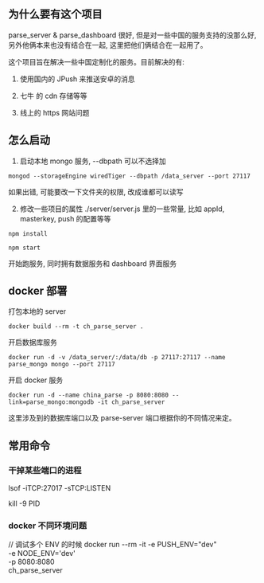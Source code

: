 ## 为什么要有这个项目

parse_server & parse_dashboard 很好, 但是对一些中国的服务支持的没那么好, 另外他俩本来也没有结合在一起, 这里把他们俩结合在一起用了。

这个项目旨在解决一些中国定制化的服务。目前解决的有:

1. 使用国内的 JPush 来推送安卓的消息

2. 七牛 的 cdn 存储等等

3. 线上的 https 网站问题

## 怎么启动

1. 启动本地 mongo 服务, --dbpath 可以不选择加

```mongod --storageEngine wiredTiger --dbpath /data_server --port 27117```

如果出错, 可能要改一下文件夹的权限, 改成谁都可以读写

2. 修改一些项目的属性 ./server/server.js 里的一些常量, 比如 appId, masterkey, push 的配置等等

```npm install```

```npm start```

开始跑服务, 同时拥有数据服务和 dashboard 界面服务

## docker 部署

打包本地的 server

```docker build --rm -t ch_parse_server .```

开启数据库服务

```docker run -d -v /data_server/:/data/db -p 27117:27117 --name parse_mongo mongo --port 27117```

开启 docker 服务


```docker run -d --name china_parse -p 8080:8080 --link=parse_mongo:mongodb -it ch_parse_server```

这里涉及到的数据库端口以及 parse-server 端口根据你的不同情况来定。


## 常用命令

### 干掉某些端口的进程

lsof -iTCP:27017 -sTCP:LISTEN

kill -9 PID

### docker 不同环境问题

// 调试多个 ENV 的时候
docker run --rm  -it  -e PUSH_ENV="dev" \
-e NODE_ENV='dev' \
-p 8080:8080 \
ch_parse_server
